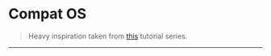 # Compat OS

> Heavy inspiration taken from [this](https://github.com/davidcallanan/os-series/tree/master) tutorial series.

---
